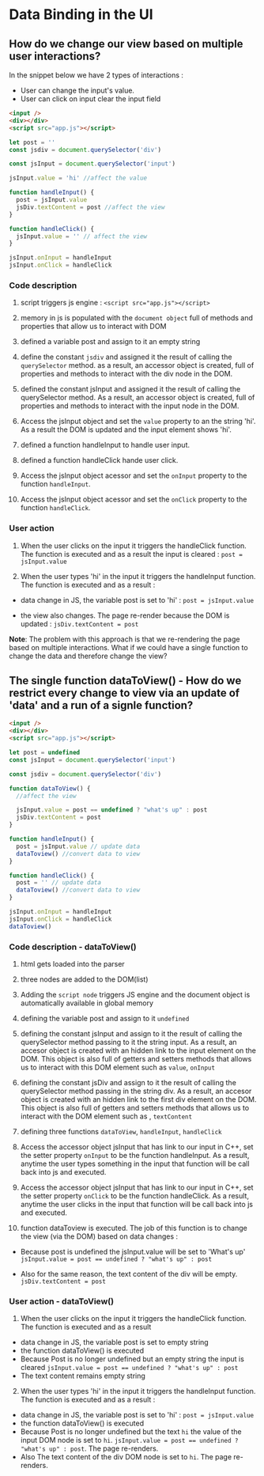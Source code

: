 # Data Binding in the UI

## How do we change our view based on multiple user interactions?

In the snippet below we have 2 types of interactions :

- User can change the input's value.
- User can click on input clear the input field

```html
<input />
<div></div>
<script src="app.js"></script>
```

```js
let post = ''
const jsdiv = document.querySelector('div')

const jsInput = document.querySelector('input')

jsInput.value = 'hi' //affect the value

function handleInput() {
  post = jsInput.value
  jsDiv.textContent = post //affect the view
}

function handleClick() {
  jsInput.value = '' // affect the view
}

jsInput.onInput = handleInput
jsInput.onClick = handleClick
```

### Code description

1. script triggers js engine : `<script src="app.js"></script>`

2. memory in js is populated with the `document object` full of methods and properties that allow us to interact with DOM

3. defined a variable post and assign to it an empty string

4. define the constant `jsdiv` and assigned it the result of calling the `querySelector` method. as a result, an accessor object is created, full of properties and methods to interact with the div node in the DOM.

5. defined the constant jsInput and assigned it the result of calling the querySelector method. As a result, an accessor object is created, full of properties and methods to interact with the input node in the DOM.

6. Access the jsInput object and set the `value` property to an the string 'hi'. As a result the DOM is updated and the input element shows 'hi'.

7. defined a function handleInput to handle user input.

8. defined a function handleClick hande user click.

9. Access the jsInput object acessor and set the `onInput` property to the function `handleInput`.

10. Access the jsInput object acessor and set the `onClick` property to the function `handleClick`.

### User action

1. When the user clicks on the input it triggers the handleClick function. The function is executed and as a result the input is cleared : `post = jsInput.value`

2. When the user types 'hi' in the input it triggers the handleInput function. The function is executed and as a result :

- data change in JS, the variable post is set to 'hi' : `post = jsInput.value`

- the view also changes. The page re-render because the DOM is updated : `jsDiv.textContent = post`

**Note**: The problem with this approach is that we re-rendering the page based on multiple interactions. What if we could have a single function to change the data and therefore change the view?

## The single function dataToView() - How do we restrict every change to view via an update of 'data' and a run of a signle function?

```html
<input />
<div></div>
<script src="app.js"></script>
```

```js
let post = undefined
const jsInput = document.querySelector('input')

const jsdiv = document.querySelector('div')

function dataToView() {
  //affect the view

  jsInput.value = post == undefined ? "what's up" : post
  jsDiv.textContent = post
}

function handleInput() {
  post = jsInput.value // update data
  dataToview() //convert data to view
}

function handleClick() {
  post = '' // update data
  dataToview() //convert data to view
}

jsInput.onInput = handleInput
jsInput.onClick = handleClick
dataToview()
```

### Code description - dataToView()

1. html gets loaded into the parser

2. three nodes are added to the DOM(list)

3. Adding the `script node` triggers JS engine and the document object is automatically available in global memory

4. defining the variable post and assign to it `undefined`

5. defining the constant jsInput and assign to it the result of calling the querySelector method passing to it the string input. As a result, an accesor object is created with an hidden link to the input element on the DOM. This object is also full of getters and setters methods that allows us to interact with this DOM element such as `value`, `onInput`

6. defining the constant jsDiv and assign to it the result of calling the querySelector method passing in the string div. As a result, an accesor object is created with an hidden link to the first div element on the DOM. This object is also full of getters and setters methods that allows us to interact with the DOM element such as , `textContent`

7. defining three functions `dataToView`, `handleInput`, `handleClick`

8. Access the accessor object jsInput that has link to our input in C++, set the setter property `onInput` to be the function handleInput. As a result, anytime the user types something in the input that function will be call back into js and executed.

9. Access the accessor object jsInput that has link to our input in C++, set the setter property `onClick` to be the function handleClick. As a result, anytime the user clicks in the input that function will be call back into js and executed.

10. function dataToview is executed. The job of this function is to change the view (via the DOM) based on data changes :

- Because post is undefined the jsInput.value will be set to 'What's up' `jsInput.value = post == undefined ? "what's up" : post`

- Also for the same reason, the text content of the div will be empty. `jsDiv.textContent = post`

### User action - dataToView()

1. When the user clicks on the input it triggers the handleClick function. The function is executed and as a result

- data change in JS, the variable post is set to empty string
- the function dataToView() is executed
- Because Post is no longer undefined but an empty string the input is cleared `jsInput.value = post == undefined ? "what's up" : post`
- The text content remains empty string

2. When the user types 'hi' in the input it triggers the handleInput function. The function is executed and as a result :

- data change in JS, the variable post is set to 'hi' : `post = jsInput.value`
- the function dataToView() is executed
- Because Post is no longer undefined but the text `hi` the value of the input DOM node is set to `hi`. `jsInput.value = post == undefined ? "what's up" : post`. The page re-renders.
- Also The text content of the div DOM node is set to `hi`. The page re-renders.
